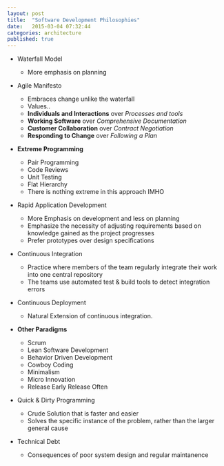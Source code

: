 ```yaml
---
layout: post
title:  "Software Development Philosophies"
date:   2015-03-04 07:32:44
categories: architecture
published: true
---
```


* Waterfall Model
  * More emphasis on planning

* Agile Manifesto
  * Embraces change unlike the waterfall
  * Values..
  * __Individuals and Interactions__ over *Processes and tools*
  * __Working Software__ over *Comprehensive Documentation*
  * __Customer Collaboration__ over *Contract Negotiation*
  * __Responding to Change__ over *Following a Plan*

* __Extreme Programming__
  * Pair Programming
  * Code Reviews
  * Unit Testing
  * Flat Hierarchy
  * There is nothing extreme in this approach IMHO

* Rapid Application Development
  * More Emphasis on development and less on planning
  * Emphasize the necessity of adjusting requirements based on knowledge gained as the project progresses
  * Prefer prototypes over design specifications

* Continuous Integration  
  * Practice where members of the team regularly integrate their work into one central repository
  * The teams use automated test & build tools to detect integration errors

* Continuous Deployment
  * Natural Extension of continuous integration. 

* __Other Paradigms__
  * Scrum  
  * Lean Software Development
  * Behavior Driven Development
  * Cowboy Coding
  * Minimalism
  * Micro Innovation
  * Release Early Release Often
  
* Quick & Dirty Programming
  * Crude Solution that is faster and easier
  * Solves the specific instance of the problem, rather than the larger general cause

* Technical Debt
  * Consequences of poor system design and regular maintanence

